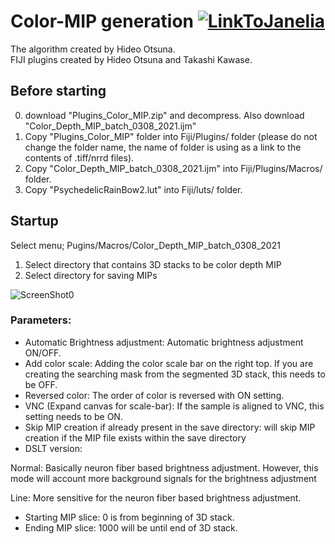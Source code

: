 # Color-MIP generation [![LinkToJanelia](../../images/jrc_logo_180x40.png)](https://www.janelia.org)
The algorithm created by Hideo Otsuna.  
FIJI plugins created by Hideo Otsuna and Takashi Kawase.  


## Before starting
 0. download "Plugins_Color_MIP.zip" and decompress. Also download "Color_Depth_MIP_batch_0308_2021.ijm"
 1. Copy "Plugins_Color_MIP" folder into Fiji/Plugins/ folder (please do not change the folder name, the name of folder is using as a link to the contents of .tiff/nrrd files).
 2. Copy "Color_Depth_MIP_batch_0308_2021.ijm" into Fiji/Plugins/Macros/ folder.
 3. Copy "PsychedelicRainBow2.lut" into Fiji/luts/ folder.


## Startup
Select menu; Pugins/Macros/Color_Depth_MIP_batch_0308_2021

 1. Select directory that contains 3D stacks to be color depth MIP
 2. Select directory for saving MIPs
 
![ScreenShot0](../../images/MIP_generator.jpg)
### Parameters:
 - Automatic Brightness adjustment: Automatic brightness adjustment ON/OFF.
 - Add color scale: Adding the color scale bar on the right top. If you are creating the searching mask from the segmented 3D stack, this needs to be OFF.
 - Reversed color: The order of color is reversed with ON setting.
 - VNC (Expand canvas for scale-bar): If the sample is aligned to VNC, this setting needs to be ON.
 - Skip MIP creation if already present in the save directory: will skip MIP creation if the MIP file exists within the save directory
- DSLT version:

 Normal: Basically neuron fiber based brightness adjustment. However, this mode will account more background signals for the brightness adjustment

 Line: More sensitive for the neuron fiber based brightness adjustment.

 - Starting MIP slice: 0 is from beginning of 3D stack.
 - Ending MIP slice: 1000 will be until end of 3D stack.

